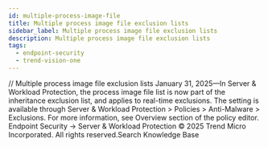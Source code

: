 ```yaml
---
id: multiple-process-image-file
title: Multiple process image file exclusion lists
sidebar_label: Multiple process image file exclusion lists
description: Multiple process image file exclusion lists
tags:
  - endpoint-security
  - trend-vision-one
---
```


/*<![CDATA[*/ $('#title').html($('meta[name=map-description]').attr('content')); /*]]>*/ Multiple process image file exclusion lists January 31, 2025—In Server & Workload Protection, the process image file list is now part of the inheritance exclusion list, and applies to real-time exclusions. The setting is available through Server & Workload Protection > Policies > Anti-Malware > Exclusions. For more information, see Overview section of the policy editor. Endpoint Security → Server & Workload Protection © 2025 Trend Micro Incorporated. All rights reserved.Search Knowledge Base